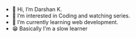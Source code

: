 - 👋 Hi, I’m Darshan K.
- 👀 I’m interested in Coding and watching series.
- 🌱 I’m currently learning web development.
- 😁 Basically I'm a slow learner 

<!---
darshank2004/darshank2004 is a ✨ special ✨ repository because its `README.md` (this file) appears on your GitHub profile.
You can click the Preview link to take a look at your changes.
--->
